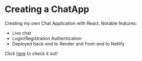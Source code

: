 # Creating a ChatApp
Creating my own Chat Application with React.
Notable features:
- Live chat
- Login/Registration Authentication
- Deployed back-end to Render and front-end to Netlify

Click [here](https://incredible-crisp-4050e0.netlify.app/) to check it out!


